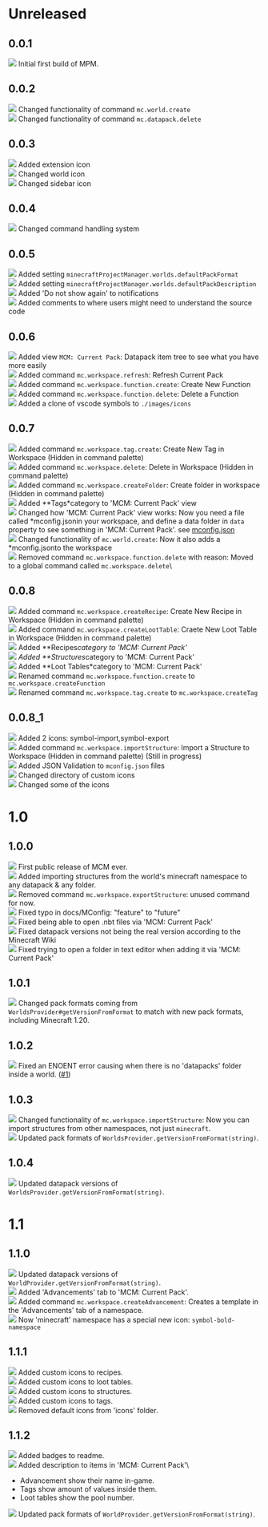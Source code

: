 # Unreleased

## 0.0.1
![](https://raw.githubusercontent.com/efekos/efekos/main/icons/symbol-dot.png) Initial first build of MPM.

## 0.0.2

![](https://raw.githubusercontent.com/efekos/efekos/main/icons/symbol-change.png) Changed functionality of command `mc.world.create`\
![](https://raw.githubusercontent.com/efekos/efekos/main/icons/symbol-change.png) Changed functionality of command `mc.datapack.delete`

## 0.0.3

![](https://raw.githubusercontent.com/efekos/efekos/main/icons/symbol-plus.png) Added extension icon\
![](https://raw.githubusercontent.com/efekos/efekos/main/icons/symbol-change.png) Changed world icon\
![](https://raw.githubusercontent.com/efekos/efekos/main/icons/symbol-change.png) Changed sidebar icon

## 0.0.4

![](https://raw.githubusercontent.com/efekos/efekos/main/icons/symbol-change.png) Changed command handling system

## 0.0.5

![](https://raw.githubusercontent.com/efekos/efekos/main/icons/symbol-plus.png) Added setting `minecraftProjectManager.worlds.defaultPackFormat`\
![](https://raw.githubusercontent.com/efekos/efekos/main/icons/symbol-plus.png) Added setting `minecraftProjectManager.worlds.defaultPackDescription`\
![](https://raw.githubusercontent.com/efekos/efekos/main/icons/symbol-plus.png) Added 'Do not show again' to notifications\
![](https://raw.githubusercontent.com/efekos/efekos/main/icons/symbol-plus.png) Added comments to where users might need to understand the source code 

## 0.0.6

![](https://raw.githubusercontent.com/efekos/efekos/main/icons/symbol-plus.png) Added view `MCM: Current Pack`: Datapack item tree to see what you have more easily\
![](https://raw.githubusercontent.com/efekos/efekos/main/icons/symbol-plus.png) Added command `mc.workspace.refresh`: Refresh Current Pack\
![](https://raw.githubusercontent.com/efekos/efekos/main/icons/symbol-plus.png) Added command `mc.workspace.function.create`: Create New Function\
![](https://raw.githubusercontent.com/efekos/efekos/main/icons/symbol-plus.png) Added command `mc.workspace.function.delete`: Delete a Function\
![](https://raw.githubusercontent.com/efekos/efekos/main/icons/symbol-plus.png) Added a clone of vscode symbols to `./images/icons`

## 0.0.7

![](https://raw.githubusercontent.com/efekos/efekos/main/icons/symbol-plus.png) Added command `mc.workspace.tag.create`: Create New Tag in Workspace (Hidden in command palette)\
![](https://raw.githubusercontent.com/efekos/efekos/main/icons/symbol-plus.png) Added command `mc.workspace.delete`: Delete in Workspace (Hidden in command palette)\
![](https://raw.githubusercontent.com/efekos/efekos/main/icons/symbol-plus.png) Added command `mc.workspace.createFolder`: Create folder in workspace (Hidden in command palette)\
![](https://raw.githubusercontent.com/efekos/efekos/main/icons/symbol-plus.png) Added **Tags*category to 'MCM: Current Pack' view\
![](https://raw.githubusercontent.com/efekos/efekos/main/icons/symbol-change.png) Changed how 'MCM: Current Pack' view works: Now you need a file called *mconfig.jsonin your workspace, and define a data folder in `data` property to see something in 'MCM: Current Pack'. see [mconfig.json](./docs/mconfig.md)\
![](https://raw.githubusercontent.com/efekos/efekos/main/icons/symbol-change.png) Changed functionality of `mc.world.create`: Now it also adds a *mconfig.jsonto the workspace\
![](https://raw.githubusercontent.com/efekos/efekos/main/icons/symbol-deleted.png) Removed command `mc.workspace.function.delete` with reason: Moved to a global command called `mc.workspace.delete`\

## 0.0.8
![](https://raw.githubusercontent.com/efekos/efekos/main/icons/symbol-plus.png) Added command `mc.workspace.createRecipe`: Create New Recipe in Workspace (Hidden in command palette)\
![](https://raw.githubusercontent.com/efekos/efekos/main/icons/symbol-plus.png) Added command `mc.workspace.createLootTable`: Craete New Loot Table in Workspace (Hidden in command palette)\
![](https://raw.githubusercontent.com/efekos/efekos/main/icons/symbol-plus.png) Added **Recipes*category to 'MCM: Current Pack' \
![](https://raw.githubusercontent.com/efekos/efekos/main/icons/symbol-plus.png) Added **Structures*category to 'MCM: Current Pack' \
![](https://raw.githubusercontent.com/efekos/efekos/main/icons/symbol-plus.png) Added **Loot Tables*category to 'MCM: Current Pack' \
![](https://raw.githubusercontent.com/efekos/efekos/main/icons/symbol-change.png) Renamed command `mc.workspace.function.create` to `mc.workspace.createFunction`\
![](https://raw.githubusercontent.com/efekos/efekos/main/icons/symbol-change.png) Renamed command `mc.workspace.tag.create` to `mc.workspace.createTag`

## 0.0.8_1
![](https://raw.githubusercontent.com/efekos/efekos/main/icons/symbol-plus.png) Added 2 icons: symbol-import,symbol-export\
![](https://raw.githubusercontent.com/efekos/efekos/main/icons/symbol-plus.png) Added command `mc.workspace.importStructure`: Import a Structure to Workspace (Hidden in command palette) (Still in progress)\
![](https://raw.githubusercontent.com/efekos/efekos/main/icons/symbol-plus.png) Added JSON Validation to `mconfig.json` files\
![](https://raw.githubusercontent.com/efekos/efekos/main/icons/symbol-change.png) Changed directory of custom icons\
![](https://raw.githubusercontent.com/efekos/efekos/main/icons/symbol-change.png) Changed some of the icons

# 1.0

## 1.0.0

![](https://raw.githubusercontent.com/efekos/efekos/main/icons/symbol-dot.png) First public release of MCM ever.\
![](https://raw.githubusercontent.com/efekos/efekos/main/icons/symbol-plus.png) Added importing structures from the world's minecraft namespace to any datapack & any folder.\
![](https://raw.githubusercontent.com/efekos/efekos/main/icons/symbol-deleted.png) Removed command `mc.workspace.exportStructure`: unused command for now.\
![](https://raw.githubusercontent.com/efekos/efekos/main/icons/symbol-fix.png) Fixed typo in docs/MConfig: "feature" to "future"\
![](https://raw.githubusercontent.com/efekos/efekos/main/icons/symbol-fix.png) Fixed being able to open .nbt files via 'MCM: Current Pack'\
![](https://raw.githubusercontent.com/efekos/efekos/main/icons/symbol-fix.png) Fixed datapack versions not being the real version according to the Minecraft Wiki\
![](https://raw.githubusercontent.com/efekos/efekos/main/icons/symbol-fix.png) Fixed trying to open a folder in text editor when adding it via 'MCM: Current Pack' 

## 1.0.1

![](https://raw.githubusercontent.com/efekos/efekos/main/icons/symbol-change.png) Changed pack formats coming from `WorldsProvider#getVersionFromFormat` to match with new pack formats, including Minecraft 1.20.

## 1.0.2

![](https://raw.githubusercontent.com/efekos/efekos/main/icons/symbol-fix.png) Fixed an ENOENT error causing when there is no 'datapacks' folder inside a world. ([#1](https://github.com/efekos/minecraft-project-manager/issues/1))

## 1.0.3

![](https://raw.githubusercontent.com/efekos/efekos/main/icons/symbol-change.png) Changed functionality of `mc.workspace.importStructure`: Now you can import structures from other namespaces, not just `minecraft`.\
![](https://raw.githubusercontent.com/efekos/efekos/main/icons/symbol-dot.png) Updated pack formats of `WorldsProvider.getVersionFromFormat(string)`.

## 1.0.4

![](https://raw.githubusercontent.com/efekos/efekos/main/icons/symbol-dot.png) Updated datapack versions of `WorldsProvider.getVersionFromFormat(string)`.

# 1.1

## 1.1.0

![](https://raw.githubusercontent.com/efekos/efekos/main/icons/symbol-dot.png) Updated datapack versions of `WorldProvider.getVersionFromFormat(string)`.\
![](https://raw.githubusercontent.com/efekos/efekos/main/icons/symbol-plus.png) Added 'Advancements' tab to 'MCM: Current Pack'.\
![](https://raw.githubusercontent.com/efekos/efekos/main/icons/symbol-plus.png) Added command `mc.workspace.createAdvancement`: Creates a template in the 'Advancements' tab of a namespace.\
![](https://raw.githubusercontent.com/efekos/efekos/main/icons/symbol-dot.png) Now 'minecraft' namespace has a special new icon: `symbol-bold-namespace`

## 1.1.1

![](https://raw.githubusercontent.com/efekos/efekos/main/icons/symbol-plus.png) Added custom icons to recipes.\
![](https://raw.githubusercontent.com/efekos/efekos/main/icons/symbol-plus.png) Added custom icons to loot tables.\
![](https://raw.githubusercontent.com/efekos/efekos/main/icons/symbol-plus.png) Added custom icons to structures.\
![](https://raw.githubusercontent.com/efekos/efekos/main/icons/symbol-plus.png) Added custom icons to tags.\
![](https://raw.githubusercontent.com/efekos/efekos/main/icons/symbol-minus.png) Removed default icons from 'icons' folder.

## 1.1.2

![](https://raw.githubusercontent.com/efekos/efekos/main/icons/symbol-plus.png) Added badges to readme.\
![](https://raw.githubusercontent.com/efekos/efekos/main/icons/symbol-plus.png) Added description to items in 'MCM: Current Pack'\
* Advancement show their name in-game.
* Tags show amount of values inside them.
* Loot tables show the pool number.

![](https://raw.githubusercontent.com/efekos/efekos/main/icons/symbol-dot.png) Updated pack formats of `WorldProvider.getVersionFromFormat(string)`.